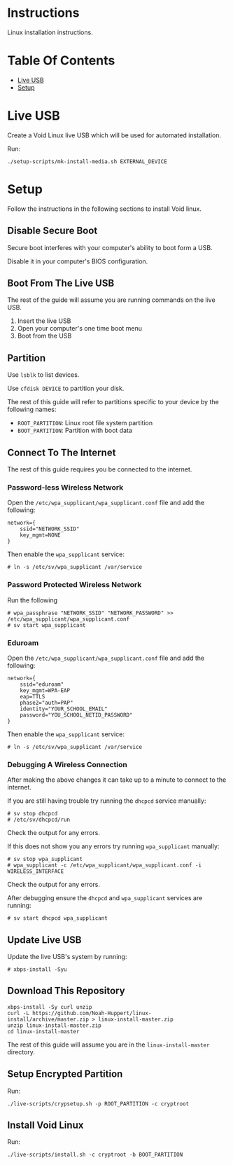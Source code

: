 # Instructions
Linux installation instructions.

# Table Of Contents
- [Live USB](#live-usb)
- [Setup](#setup)

# Live USB
Create a Void Linux live USB which will be used for automated installation.  

Run:

```
./setup-scripts/mk-install-media.sh EXTERNAL_DEVICE
```

# Setup
Follow the instructions in the following sections to install Void linux.

## Disable Secure Boot
Secure boot interferes with your computer's ability to boot form a USB.  

Disable it in your computer's BIOS configuration.

## Boot From The Live USB
The rest of the guide will assume you are running commands on the live USB.  

1. Insert the live USB
2. Open your computer's one time boot menu
3. Boot from the USB

## Partition
Use `lsblk` to list devices.  

Use `cfdisk DEVICE` to partition your disk.

The rest of this guide will refer to partitions specific to your device by the 
following names:

- `ROOT_PARTITION`: Linux root file system partition
- `BOOT_PARTITION`: Partition with boot data
## Connect To The Internet
The rest of this guide requires you be connected to the internet.  

### Password-less Wireless Network
Open the `/etc/wpa_supplicant/wpa_supplicant.conf` file and add the following:

```
network={
	ssid="NETWORK_SSID"
	key_mgmt=NONE
}
```

Then enable the `wpa_supplicant` service:

```
# ln -s /etc/sv/wpa_supplicant /var/service
```

### Password Protected Wireless Network
Run the following
```
# wpa_passphrase "NETWORK_SSID" "NETWORK_PASSWORD" >> /etc/wpa_supplicant/wpa_supplicant.conf
# sv start wpa_supplicant
```

### Eduroam
Open the `/etc/wpa_supplicant/wpa_supplicant.conf` file and add the following:
```
network={
	ssid="eduroam"
	key_mgmt=WPA-EAP
	eap=TTLS
	phase2="auth=PAP"
	identity="YOUR_SCHOOL_EMAIL"
	password="YOU_SCHOOL_NETID_PASSWORD"
}
```

Then enable the `wpa_supplicant` service:

```
# ln -s /etc/sv/wpa_supplicant /var/service
```

### Debugging A Wireless Connection
After making the above changes it can take up to a minute to connect to 
the internet.  

If you are still having trouble try running the `dhcpcd` service manually:

```
# sv stop dhcpcd
# /etc/sv/dhcpcd/run
```
Check the output for any errors.  

If this does not show you any errors try running `wpa_supplicant` manually:

```
# sv stop wpa_supplicant
# wpa_supplicant -c /etc/wpa_supplicant/wpa_supplicant.conf -i WIRELESS_INTERFACE
```
Check the output for any errors.  

After debugging ensure the `dhcpcd` and `wpa_supplicant` services are running:
```
# sv start dhcpcd wpa_supplicant
```

## Update Live USB
Update the live USB's system by running:

```
# xbps-install -Syu
```

## Download This Repository
```
xbps-install -Sy curl unzip
curl -L https://github.com/Noah-Huppert/linux-install/archive/master.zip > linux-install-master.zip
unzip linux-install-master.zip
cd linux-install-master
```

The rest of this guide will assume you are in the `linux-install-master` directory.

## Setup Encrypted Partition
Run:

```
./live-scripts/crypsetup.sh -p ROOT_PARTITION -c cryptroot
```

## Install Void Linux
Run:

```
./live-scripts/install.sh -c cryptroot -b BOOT_PARTITION
```
